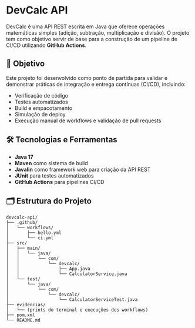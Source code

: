 # DevCalc API

DevCalc é uma API REST escrita em Java que oferece operações matemáticas simples (adição, subtração, multiplicação e divisão). O projeto tem como objetivo servir de base para a construção de um pipeline de CI/CD utilizando **GitHub Actions**.

## 📌 Objetivo

Este projeto foi desenvolvido como ponto de partida para validar e demonstrar práticas de integração e entrega contínuas (CI/CD), incluindo:

- Verificação de código
- Testes automatizados
- Build e empacotamento
- Simulação de deploy
- Execução manual de workflows e validação de pull requests

## 🛠️ Tecnologias e Ferramentas

- **Java 17**
- **Maven** como sistema de build
- **Javalin** como framework web para criação da API REST
- **JUnit** para testes automatizados
- **GitHub Actions** para pipelines CI/CD

## 🗂️ Estrutura do Projeto

```text
devcalc-api/
├── .github/
│   └── workflows/
│       ├── hello.yml
│       └── ci.yml
├── src/
│   ├── main/
│   │   └── java/
│   │       └── com/
│   │           └── devcalc/
│   │               ├── App.java
│   │               └── CalculatorService.java
│   └── test/
│       └── java/
│           └── com/
│               └── devcalc/
│                   └── CalculatorServiceTest.java
├── evidencias/
│   └── (prints do terminal e execuções dos workflows)
├── pom.xml
└── README.md
